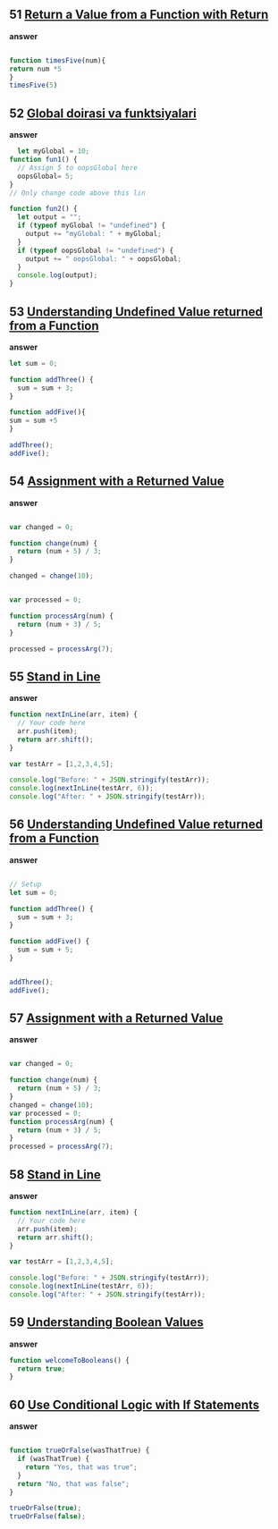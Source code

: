 

## 51 [Return a Value from a Function with Return](https://www.freecodecamp.org/learn/javascript-algorithms-and-data-structures/basic-javascript/return-a-value-from-a-function-with-return)

**answer**

```js

function timesFive(num){
return num *5
}
timesFive(5)
```

## 52 [Global doirasi va funktsiyalari](https://www.freecodecamp.org/learn/javascript-algorithms-and-data-structures/basic-javascript/global-scope-and-functions)

**answer**

```js
  let myGlobal = 10;
function fun1() {
  // Assign 5 to oopsGlobal here
  oopsGlobal= 5;
}
// Only change code above this lin

function fun2() {
  let output = "";
  if (typeof myGlobal != "undefined") {
    output += "myGlobal: " + myGlobal;
  }
  if (typeof oopsGlobal != "undefined") {
    output += " oopsGlobal: " + oopsGlobal;
  }
  console.log(output);
}

```

## 53 [Understanding Undefined Value returned from a Function](https://www.freecodecamp.org/learn/javascript-algorithms-and-data-structures/basic-javascript/understanding-undefined-value-returned-from-a-function)

**answer**

```js
let sum = 0;

function addThree() {
  sum = sum + 3;
}

function addFive(){
sum = sum +5
}

addThree();
addFive();
```

## 54 [Assignment with a Returned Value](https://www.freecodecamp.org/learn/javascript-algorithms-and-data-structures/basic-javascript/assignment-with-a-returned-value)

**answer**

```js

var changed = 0;

function change(num) {
  return (num + 5) / 3;
}

changed = change(10);


var processed = 0;

function processArg(num) {
  return (num + 3) / 5;
}

processed = processArg(7);
```

## 55 [Stand in Line](https://www.freecodecamp.org/learn/javascript-algorithms-and-data-structures/basic-javascript/stand-in-line)

**answer**

```js
function nextInLine(arr, item) {
  // Your code here
  arr.push(item);
  return arr.shift(); 
}

var testArr = [1,2,3,4,5];

console.log("Before: " + JSON.stringify(testArr));
console.log(nextInLine(testArr, 6));
console.log("After: " + JSON.stringify(testArr));

```

## 56 [Understanding Undefined Value returned from a Function](https://www.freecodecamp.org/learn/javascript-algorithms-and-data-structures/basic-javascript/understanding-undefined-value-returned-from-a-function)

**answer**

```js

// Setup
let sum = 0;

function addThree() {
  sum = sum + 3;
}

function addFive() {
  sum = sum + 5;
}


addThree();
addFive();
```

## 57 [Assignment with a Returned Value](https://www.freecodecamp.org/learn/javascript-algorithms-and-data-structures/basic-javascript/assignment-with-a-returned-value)

**answer**

```js

var changed = 0;

function change(num) {
  return (num + 5) / 3;
}
changed = change(10);
var processed = 0;
function processArg(num) {
  return (num + 3) / 5;
}
processed = processArg(7);

```

## 58 [Stand in Line ](https://www.freecodecamp.org/learn/javascript-algorithms-and-data-structures/basic-javascript/stand-in-line)

**answer**

```js
function nextInLine(arr, item) {
  // Your code here
  arr.push(item);
  return arr.shift(); 
}

var testArr = [1,2,3,4,5];

console.log("Before: " + JSON.stringify(testArr));
console.log(nextInLine(testArr, 6));
console.log("After: " + JSON.stringify(testArr));
```


## 59 [Understanding Boolean Values](https://www.freecodecamp.org/learn/javascript-algorithms-and-data-structures/basic-javascript/understanding-boolean-values)

**answer**

```js
function welcomeToBooleans() {
  return true;
}
```
## 60 [Use Conditional Logic with If Statements](https://www.freecodecamp.org/learn/javascript-algorithms-and-data-structures/basic-javascript/use-conditional-logic-with-if-statements)

**answer**

```js

function trueOrFalse(wasThatTrue) {
  if (wasThatTrue) {
    return "Yes, that was true";
  }
  return "No, that was false";
}

trueOrFalse(true);
trueOrFalse(false);
``` 